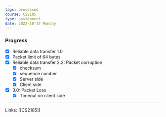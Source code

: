 ```yaml
---
tags: processed
course: CS2105
type: assignment
date: 2022-10-17 Monday
---
```

### Progress
- [x] Reliable data transfer 1.0
- [x] Packet limit of 64 bytes
- [x] Reliable data transfer 2.2: Packet corruption
	- [x] checksum 
	- [x] sequence number
	- [x] Server side
	- [x] Client side
- [x] 3.0: Packet Loss
	- [x] Timeout on client side

---
Links: [[CS2105]]
